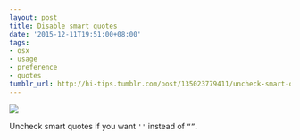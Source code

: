 ```yaml
---
layout: post
title: Disable smart quotes
date: '2015-12-11T19:51:00+08:00'
tags:
- osx
- usage
- preference
- quotes
tumblr_url: http://hi-tips.tumblr.com/post/135023779411/uncheck-smart-quotes-if-you-want-instead-of
---
```


![](http://66.media.tumblr.com/991f1ef02f1f62597a8fc8c53a7e0992/tumblr_nz8810zErh1v1wuuko1_1280.png)

Uncheck smart quotes if you want `''` instead of `“”`.
